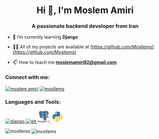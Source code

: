 <h1 align="center">Hi 👋, I'm Moslem Amiri</h1>
<h3 align="center">A passionate backend developer from Iran</h3>

- 🌱 I’m currently learning **Django**

- 👨‍💻 All of my projects are available at [https://github.com/Mosllems](https://github.com/Mosllems)

- 📫 How to reach me **moslemamiri82@gmail.com**

<h3 align="left">Connect with me:</h3>
<p align="left">
<a href="https://linkedin.com/in/moslem-amiri-3a28ab260/" target="blank"><img align="center" src="https://raw.githubusercontent.com/rahuldkjain/github-profile-readme-generator/master/src/images/icons/Social/linked-in-alt.svg" alt="moslem amiri" height="30" width="40" /></a>
<a href="https://instagram.com/mosllems" target="blank"><img align="center" src="https://raw.githubusercontent.com/rahuldkjain/github-profile-readme-generator/master/src/images/icons/Social/instagram.svg" alt="mosllems" height="30" width="40" /></a>
</p>

<h3 align="left">Languages and Tools:</h3>
<p align="left"> <a href="https://www.djangoproject.com/" target="_blank" rel="noreferrer"> <img src="https://cdn.worldvectorlogo.com/logos/django.svg" alt="django" width="40" height="40"/> </a> <a href="https://git-scm.com/" target="_blank" rel="noreferrer"> <img src="https://www.vectorlogo.zone/logos/git-scm/git-scm-icon.svg" alt="git" width="40" height="40"/> </a> <a href="https://www.postgresql.org" target="_blank" rel="noreferrer"> <img src="https://raw.githubusercontent.com/devicons/devicon/master/icons/postgresql/postgresql-original-wordmark.svg" alt="postgresql" width="40" height="40"/> </a> <a href="https://www.python.org" target="_blank" rel="noreferrer"> <img src="https://raw.githubusercontent.com/devicons/devicon/master/icons/python/python-original.svg" alt="python" width="40" height="40"/> </a> </p>

<p><img align="left" src="https://github-readme-stats.vercel.app/api/top-langs?username=mosllems&show_icons=true&locale=en&layout=compact" alt="mosllems" /></p>

<p>&nbsp;<img align="center" src="https://github-readme-stats.vercel.app/api?username=mosllems&show_icons=true&locale=en" alt="mosllems" /></p>
